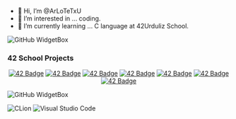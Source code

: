 - 👋 Hi, I’m @ArLoTeTxU
- 👀 I’m interested in ... coding.
- 🌱 I’m currently learning ... C language at 42Urduliz School.

![GitHub WidgetBox](https://github-widgetbox.vercel.app/api/profile?username=ArLoTeTxU&data=followers,repositories,stars,commits&theme=nautilus)

### 42 School Projects
<div align="center">

<a href="https://github.com/arlotetxu/LibFt">![42 Badge](https://github.com/arlotetxu/42_Badges/blob/main/libft_bonus.webp)</a>
<a href="https://github.com/arlotetxu/ft_printf">![42 Badge](https://github.com/arlotetxu/42_Badges/blob/main/ft_printf.webp)</a>
<a href="https://github.com/arlotetxu/Get_Next_Line">![42 Badge](https://github.com/arlotetxu/42_Badges/blob/main/get_next_line_bonus.webp)</a>
<a href="https://github.com/arlotetxu/Born2beRoot">![42 Badge](https://github.com/arlotetxu/42_Badges/blob/main/born2beroot_bonus.webp)</a>
<a href="https://github.com/arlotetxu/Push_Swap">![42 Badge](https://github.com/arlotetxu/42_Badges/blob/main/push_swap.webp)</a>
<a href="https://github.com/arlotetxu/So_Long">![42 Badge](https://github.com/arlotetxu/42_Badges/blob/main/so_long.webp)</a>
<a href="https://github.com/arlotetxu/Pipex">![42 Badge](https://github.com/arlotetxu/42_Badges/blob/main/pipex.webp)</a>

</div>

![GitHub WidgetBox](https://github-widgetbox.vercel.app/api/skills?languages=c,python,bash,powershell,visualbasic,markdown&software=linux,windows&theme=nautilus&includeNames=true)

![CLion](https://img.shields.io/badge/CLion-black?style=for-the-badge&logo=clion&logoColor=white)
![Visual Studio Code](https://img.shields.io/badge/Visual%20Studio%20Code-0078d7.svg?style=for-the-badge&logo=visual-studio-code&logoColor=white)



<!---
ArLoTeTxU/ArLoTeTxU is a ✨ special ✨ repository because its `README.md` (this file) appears on your GitHub profile.
You can click the Preview link to take a look at your changes.
--->

